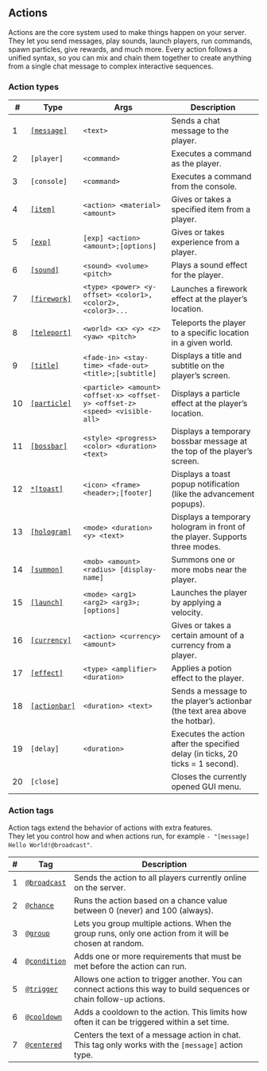 ## Actions
Actions are the core system used to make things happen on your server.
<br>They let you send messages, play sounds, launch players, run commands, spawn particles, give rewards, and much more. Every action follows a unified syntax, so you can mix and chain them together to create anything from a single chat message to complex interactive sequences.

### Action types

| #  | Type        | Args                                                           | Description                                                                 |
|----|-------------|----------------------------------------------------------------|-----------------------------------------------------------------------------|
| 1  | [`[message]`](action-types/message.md) | `<text>` | Sends a chat message to the player. |
| 2  | `[player]` | `<command>` | Executes a command as the player. |
| 3  | `[console]` | `<command>` | Executes a command from the console. |
| 4  | [`[item]`](action-types/item.md) | `<action> <material> <amount>` | Gives or takes a specified item from a player. |
| 5  | [`[exp]`](action-types/exp.md) | `[exp] <action> <amount>;[options]` | Gives or takes experience from a player. |
| 6  | [`[sound]`](action-types/sound.md) | `<sound> <volume> <pitch>` | Plays a sound effect for the player. |
| 7  | [`[firework]`](action-types/firework.md) | `<type> <power> <y-offset> <color1>,<color2>,<color3>...` | Launches a firework effect at the player’s location. |
| 8 | [`[teleport]`](action-types/teleport.md) | `<world> <x> <y> <z> <yaw> <pitch>` | Teleports the player to a specific location in a given world. |
| 9 | [`[title]`](action-types/title.md) | `<fade-in> <stay-time> <fade-out> <title>;[subtitle]` | Displays a title and subtitle on the player’s screen. |
| 10 | [`[particle]`](action-types/particle.md) | `<particle> <amount> <offset-x> <offset-y> <offset-z> <speed> <visible-all>` | Displays a particle effect at the player’s location. |
| 11 | [`[bossbar]`](action-types/bossbar.md) | `<style> <progress> <color> <duration> <text>` | Displays a temporary bossbar message at the top of the player’s screen. |
| 12 | [`*[toast]`](action-types/toast.md) | `<icon> <frame> <header>;[footer]` | Displays a toast popup notification (like the advancement popups). |
| 13| [`[hologram]`](action-types/hologram.md) | `<mode> <duration> <y> <text>` | Displays a temporary hologram in front of the player. Supports three modes.|
| 14 | [`[summon]`](action-types/summon.md) | `<mob> <amount> <radius> [display-name]` | Summons one or more mobs near the player. |
| 15 | [`[launch]`](action-types/launch.md) | `<mode> <arg1> <arg2> <arg3>;[options]` | Launches the player by applying a velocity. |
| 16  | [`[currency]`](action-types/currency.md) | `<action> <currency> <amount>` | Gives or takes a certain amount of a currency from a player. |
| 17 | [`[effect]`](action-types/effect.md)    | `<type> <amplifier> <duration>` | Applies a potion effect to the player. |
| 18 | [`[actionbar]`](action-types/actionbar.md) | `<duration> <text>` | Sends a message to the player’s actionbar (the text area above the hotbar). |
| 19 | `[delay]` | `<duration>` | Executes the action after the specified delay (in ticks, 20 ticks = 1 second). |
| 20 | `[close]` | | Closes the currently opened GUI menu. |

### Action tags
Action tags extend the behavior of actions with extra features.
<br>They let you control how and when actions run, for example `- "[message] Hello World!@broadcast"`.

| #  | Tag          | Description |
|----|-------------|-------------|
| 1  | [`@broadcast`](action-tags/broadcast.md) | Sends the action to all players currently online on the server. |
| 2  | [`@chance`](action-tags/chance.md) | Runs the action based on a chance value between 0 (never) and 100 (always). |
| 3  | [`@group`](action-tags/group.md) | Lets you group multiple actions. When the group runs, only one action from it will be chosen at random. |
| 4  | [`@condition`](action-tags/condition.md) | Adds one or more requirements that must be met before the action can run. |
| 5  | [`@trigger`](action-tags/trigger.md) | Allows one action to trigger another. You can connect actions this way to build sequences or chain follow-up actions. |
| 6  | [`@cooldown`](action-tags/cooldown.md) | Adds a cooldown to the action. This limits how often it can be triggered within a set time. |
| 7  | [`@centered`](action-tags/centered.md) | Centers the text of a message action in chat. This tag only works with the `[message]` action type. |










